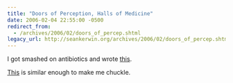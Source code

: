 ```yaml
---
title: "Doors of Perception, Halls of Medicine"
date: 2006-02-04 22:55:00 -0500
redirect_from:
  - /archives/2006/02/doors_of_percep.shtml
legacy_url: http://seankerwin.org/archives/2006/02/doors_of_percep.shtml
---
```

<p>I got smashed on antibiotics and wrote <a href="http://seankerwin.org/archives/2005/06/abscesses_and_i.shtml">this</a>.</p>

<p><a href="http://www.stanford.edu/~afmayer/">This</a> is similar enough to make me chuckle.</p>
